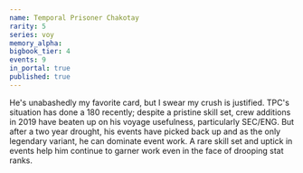 ```yaml
---
name: Temporal Prisoner Chakotay
rarity: 5
series: voy
memory_alpha:
bigbook_tier: 4
events: 9
in_portal: true
published: true
---
```


He's unabashedly my favorite card, but I swear my crush is justified. TPC's situation has done a 180 recently; despite a pristine skill set, crew additions in 2019 have beaten up on his voyage usefulness, particularly SEC/ENG. But after a two year drought, his events have picked back up and as the only legendary variant, he can dominate event work. A rare skill set and uptick in events help him continue to garner work even in the face of drooping stat ranks.
